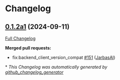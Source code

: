 # Changelog

## [0.1.2a1](https://github.com/OpenVoiceOS/ovos-config/tree/0.1.2a1) (2024-09-11)

[Full Changelog](https://github.com/OpenVoiceOS/ovos-config/compare/0.1.1...0.1.2a1)

**Merged pull requests:**

- fix:backend\_client\_version\_compat [\#151](https://github.com/OpenVoiceOS/ovos-config/pull/151) ([JarbasAl](https://github.com/JarbasAl))



\* *This Changelog was automatically generated by [github_changelog_generator](https://github.com/github-changelog-generator/github-changelog-generator)*
